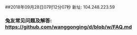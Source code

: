 ##2018年09月28日07时12分07秒 新址: 104.248.223.59
### 兔友常见问题及解答: https://github.com/wanggonging/d/blob/w/FAQ.md
